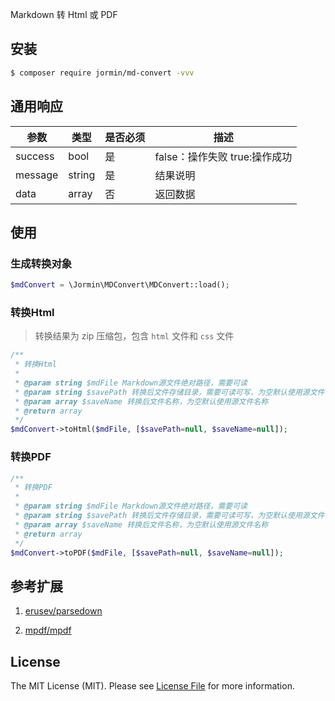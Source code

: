 Markdown 转 Html 或 PDF

## 安装

``` bash
$ composer require jormin/md-convert -vvv
```

## 通用响应

| 参数  | 类型  | 是否必须  | 描述  |
| ------------ | ------------ | ------------ | ------------ |
| success | bool | 是 | false：操作失败 true:操作成功 |
| message | string | 是 | 结果说明 |
| data | array | 否 | 返回数据 |


## 使用

### 生成转换对象
``` php
$mdConvert = \Jormin\MDConvert\MDConvert::load();
```

### 转换Html
> 转换结果为 zip 压缩包，包含 `html` 文件和 `css` 文件
```php
/**
 * 转换Html
 *
 * @param string $mdFile Markdown源文件绝对路径，需要可读
 * @param string $savePath 转换后文件存储目录，需要可读可写，为空默认使用源文件目录
 * @param array $saveName 转换后文件名称，为空默认使用源文件名称
 * @return array
 */
$mdConvert->toHtml($mdFile, [$savePath=null, $saveName=null]);
```

### 转换PDF

```php
/**
 * 转换PDF
 *
 * @param string $mdFile Markdown源文件绝对路径，需要可读
 * @param string $savePath 转换后文件存储目录，需要可读可写，为空默认使用源文件目录
 * @param array $saveName 转换后文件名称，为空默认使用源文件名称
 * @return array
 */
$mdConvert->toPDF($mdFile, [$savePath=null, $saveName=null]);
```

## 参考扩展

1. [erusev/parsedown](https://github.com/erusev/parsedown)

2. [mpdf/mpdf](https://github.com/mpdf/mpdf)

## License

The MIT License (MIT). Please see [License File](LICENSE.md) for more information.
